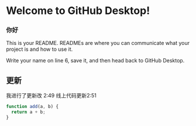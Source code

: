 # Welcome to GitHub Desktop!
### 你好
This is your README. READMEs are where you can communicate what your project is and how to use it.

Write your name on line 6, save it, and then head back to GitHub Desktop.


## 更新
我进行了更新改 2:49
线上代码更新2:51

```js
function add(a, b) {
  return a + b;
}
```
